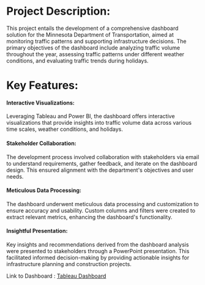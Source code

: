 # Project Description:
This project entails the development of a comprehensive dashboard solution for the Minnesota Department of Transportation, aimed at monitoring traffic patterns and supporting infrastructure decisions. The primary objectives of the dashboard include analyzing traffic volume throughout the year, assessing traffic patterns under different weather conditions, and evaluating traffic trends during holidays.

# Key Features:
#### Interactive Visualizations: 
Leveraging Tableau and Power BI, the dashboard offers interactive visualizations that provide insights into traffic volume data across various time scales, weather conditions, and holidays.
#### Stakeholder Collaboration: 
The development process involved collaboration with stakeholders via email to understand requirements, gather feedback, and iterate on the dashboard design. This ensured alignment with the department's objectives and user needs.
#### Meticulous Data Processing: 
The dashboard underwent meticulous data processing and customization to ensure accuracy and usability. Custom columns and filters were created to extract relevant metrics, enhancing the dashboard's functionality.
#### Insightful Presentation: 
Key insights and recommendations derived from the dashboard analysis were presented to stakeholders through a PowerPoint presentation. This facilitated informed decision-making by providing actionable insights for infrastructure planning and construction projects.

Link to Dashboard : [Tableau Dashboard](https://public.tableau.com/app/profile/ahmdlx/viz/theMinnesotaDepartmentofTransportation/Dashboard1#1)
